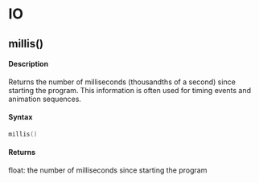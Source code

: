 # IO

## millis()

#### Description

Returns the number of milliseconds (thousandths of a second) since starting the program. This information is often used for timing events and animation sequences.

#### Syntax

```C++
millis()
```

#### Returns

float: the number of milliseconds since starting the program
